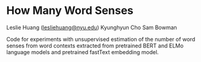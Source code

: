 # How Many Word Senses

Leslie Huang (lesliehuang@nyu.edu)
Kyunghyun Cho
Sam Bowman

Code for experiments with unsupervised estimation of the number of word senses from word contexts extracted from pretrained BERT and ELMo language models and pretrained fastText embedding model.